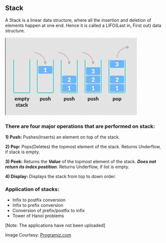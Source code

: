 ## Stack

A Stack is a linear data structure, where all the insertion and deletion of elements happen at one end. Hence it is called a LIFO(Last in, First out) data structure.

![Stack](../../img/programiz_stack.png)

### **There are four major operations that are performed on stack:**

**1) Push:**
Pushes(Inserts) an element on top of the stack.

**2) Pop:**
Pops(Deletes) the topmost element of the stack. Returns Underflow, if stack is empty.

**3) Peek:**
Returns the ***Value*** of the topmost element of the stack. ***Does not return its index postition***. Returns Underflow, if list is empty.

**4) Display:**
Displays the stack from top to down order.

### **Application of stacks:**

- Infix to postfix conversion
- Infix to prefix conversion
- Conversion of prefix/postfix to infix
- Tower of Hanoi problems

[Note: The applications have not been uploaded]

Image Courtesy: [Programiz.com](https://www.programiz.com/dsa/stack)